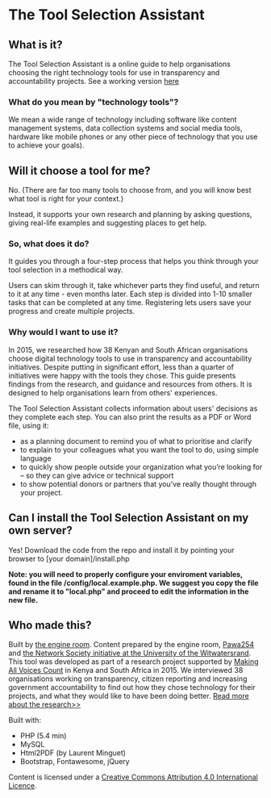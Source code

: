 # The Tool Selection Assistant

## What is it?
The Tool Selection Assistant is a online guide to help organisations choosing the right technology tools for use in transparency and accountability projects. See a working version [here](https://toolselect.theengineroom.org)

### What do you mean by "technology tools"?
We mean a wide range of technology including software like content management systems, data collection systems and social media tools, hardware like mobile phones or any other piece of technology that you use to achieve your goals).

## Will it choose a tool for me? 
No. (There are far too many tools to choose from, and you will know best what tool is right for your context.)

Instead, it supports your own research and planning by asking questions, giving real-life examples and suggesting places to get help.

### So, what does it do?

It guides you through a four-step process that helps you think through your tool selection in a methodical way. 

Users can skim through it, take whichever parts they find useful, and return to it at any time - even months later. Each step is divided into 1-10 smaller tasks that can be completed at any time. Registering lets users save your progress and create multiple projects. 

### Why would I want to use it?

In 2015, we researched how 38 Kenyan and South African organisations choose digital technology tools to use in transparency and accountability initiatives. Despite putting in significant effort, less than a quarter of initiatives were happy with the tools they chose. This guide presents findings from the research, and guidance and resources from others. It is designed to help organisations learn from others' experiences.

The Tool Selection Assistant collects information about users' decisions as they complete each step. You can also print the results as a PDF or Word file, using it:

- as a planning document to remind you of what to prioritise and clarify
- to explain to your colleagues what you want the tool to do, using simple language
- to quickly show people outside your organization what you’re looking for – so they can give advice or technical support
- to show potential donors or partners that you’ve really thought through your project.  

## Can I install the Tool Selection Assistant on my own server?

Yes! Download the code from the repo and install it by pointing your browser to [your domain]/install.php 

__Note: you will need to properly configure your enviroment variables, found in the file /config/local.example.php. We suggest you copy the file and rename it to "local.php" and proceed to edit the information in the new file.__

## Who made this?

Built by [the engine room](https://www.theengineroom.org). Content prepared by the engine room, [Pawa254](http://pawa254.org/) and [the Network Society initiative at the University of the Witwatersrand](http://www.networksociety.co.za/). This tool was developed as part of a research project supported by [Making All Voices Count](www.makingallvoicescount.org/) in Kenya and South Africa in 2015. We interviewed 38 organisations working on transparency, citizen reporting and increasing government accountability to find out how they chose technology for their projects, and what they would like to have been doing better. [Read more about the research>>](http://tsadev.zardtech.com/page/tool-selection-research)

Built with:
- PHP (5.4 min)
- MySQL
- Html2PDF (by Laurent Minguet)
- Bootstrap, Fontawesome, jQuery

Content is licensed under a [Creative Commons Attribution 4.0 International Licence](https://creativecommons.org/licenses/by/4.0/).
